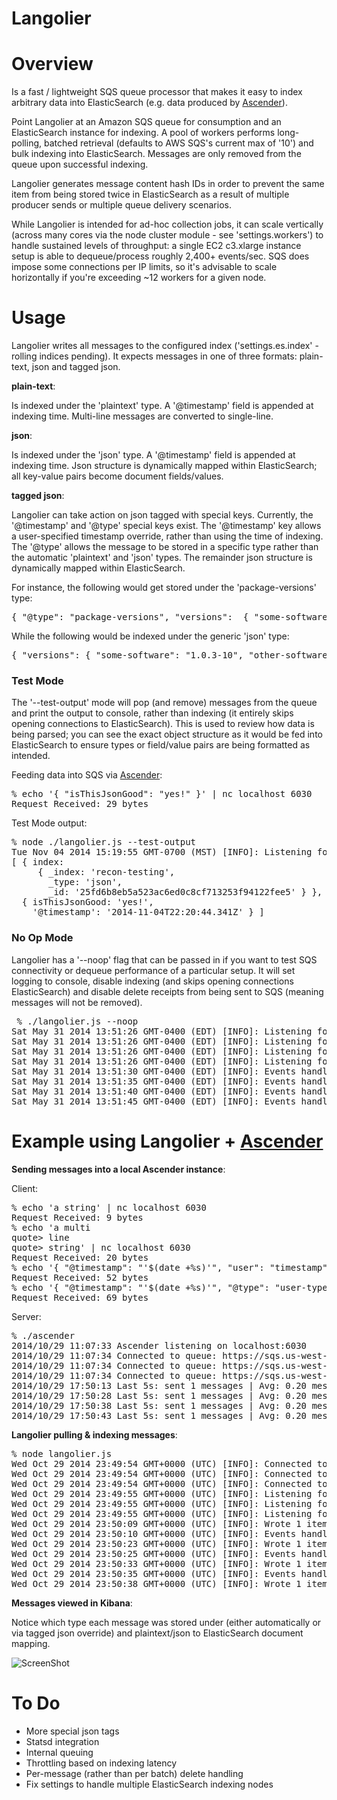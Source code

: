 Langolier
========

# Overview

Is a fast / lightweight SQS queue processor that makes it easy to index arbitrary data into ElasticSearch (e.g. data produced by [Ascender](https://github.com/jamiealquiza/ascender)).

Point Langolier at an Amazon SQS queue for consumption and an ElasticSearch instance for indexing. A pool of workers performs long-polling, batched retrieval (defaults to AWS SQS's current max of '10') and bulk indexing into ElasticSearch. Messages are only removed from the queue upon successful indexing.

Langolier generates message content hash IDs in order to prevent the same item from being stored twice in ElasticSearch as a result of multiple producer sends or multiple queue delivery scenarios.

While Langolier is intended for ad-hoc collection jobs, it can scale vertically (across many cores via the node cluster module - see 'settings.workers') to handle sustained levels of throughput: a single EC2 c3.xlarge instance setup is able to dequeue/process roughly 2,400+ events/sec. SQS does impose some connections per IP limits, so it's advisable to scale horizontally if you're exceeding ~12 workers for a given node.

# Usage

Langolier writes all messages to the configured index ('settings.es.index' - rolling indices pending). It expects messages in one of three formats: plain-text, json and tagged json.

**plain-text**:

Is indexed under the 'plaintext' type. A '@timestamp' field is appended at indexing time. Multi-line messages are converted to single-line.

**json**:

Is indexed under the 'json' type. A '@timestamp' field is appended at indexing time. Json structure is dynamically mapped within ElasticSearch; all key-value pairs become document fields/values.

**tagged json**:

Langolier can take action on json tagged with special keys. Currently, the '@timestamp' and '@type' special keys exist. The '@timestamp' key allows a user-specified timestamp override, rather than using the time of indexing. The '@type' allows the message to be stored in a specific type rather than the automatic 'plaintext' and 'json' types. The remainder json structure is dynamically mapped within ElasticSearch.

For instance, the following would get stored under the 'package-versions' type:
<pre>
{ "@type": "package-versions", "versions":  { "some-software": "1.0.3-10", "other-software": "2.0.1-0" } }
</pre>

While the following would be indexed under the generic 'json' type:
<pre>
{ "versions": { "some-software": "1.0.3-10", "other-software": "2.0.1-0" } }
</pre>

### Test Mode

The '--test-output' mode will pop (and remove) messages from the queue and print the output to console, rather than indexing (it entirely skips opening connections to ElasticSearch). This is used to review how data is being parsed; you can see the exact object structure as it would be fed into ElasticSearch to ensure types or field/value pairs are being formatted as intended.

Feeding data into SQS via [Ascender](https://github.com/jamiealquiza/ascender):
<pre>
% echo '{ "isThisJsonGood": "yes!" }' | nc localhost 6030
Request Received: 29 bytes
</pre>

Test Mode output:
<pre>
% node ./langolier.js --test-output                            
Tue Nov 04 2014 15:19:55 GMT-0700 (MST) [INFO]: Listening for events on ttps://sqs.us-west-2.amazonaws.com/xxx/langolier
[ { index: 
     { _index: 'recon-testing',
       _type: 'json',
       _id: '25fd6b8eb5a523ac6ed0c8cf713253f94122fee5' } },
  { isThisJsonGood: 'yes!',
    '@timestamp': '2014-11-04T22:20:44.341Z' } ]
</pre>


### No Op Mode

Langolier has a '--noop' flag that can be passed in if you want to test SQS connectivity or dequeue performance of a particular setup. It will set logging to console, disable indexing (and skips opening connections ElasticSearch) and disable delete receipts from being sent to SQS (meaning messages will not be removed).

<pre>
 % ./langolier.js --noop
Sat May 31 2014 13:51:26 GMT-0400 (EDT) [INFO]: Listening for events on https://sqs.us-west-2.amazonaws.com/xxx/langolier
Sat May 31 2014 13:51:26 GMT-0400 (EDT) [INFO]: Listening for events on https://sqs.us-west-2.amazonaws.com/xxx/langolier
Sat May 31 2014 13:51:26 GMT-0400 (EDT) [INFO]: Listening for events on https://sqs.us-west-2.amazonaws.com/xxx/langolier
Sat May 31 2014 13:51:26 GMT-0400 (EDT) [INFO]: Listening for events on https://sqs.us-west-2.amazonaws.com/xxx/langolier
Sat May 31 2014 13:51:30 GMT-0400 (EDT) [INFO]: Events handled, last 5s: 240
Sat May 31 2014 13:51:35 GMT-0400 (EDT) [INFO]: Events handled, last 5s: 370
Sat May 31 2014 13:51:40 GMT-0400 (EDT) [INFO]: Events handled, last 5s: 360
Sat May 31 2014 13:51:45 GMT-0400 (EDT) [INFO]: Events handled, last 5s: 360
</pre>

# Example using Langolier + [Ascender](https://github.com/jamiealquiza/ascender)

**Sending messages into a local Ascender instance**:

Client:
<pre>
% echo 'a string' | nc localhost 6030
Request Received: 9 bytes
% echo 'a multi                      
quote> line
quote> string' | nc localhost 6030
Request Received: 20 bytes
% echo '{ "@timestamp": "'$(date +%s)'", "user": "timestamp" }' | nc localhost 6030            
Request Received: 52 bytes
% echo '{ "@timestamp": "'$(date +%s)'", "@type": "user-type", "key": "value" }' | nc localhost 6030
Request Received: 69 bytes
</pre>

Server:
<pre>
% ./ascender
2014/10/29 11:07:33 Ascender listening on localhost:6030
2014/10/29 11:07:34 Connected to queue: https://sqs.us-west-2.amazonaws.com/000/langolier-testing
2014/10/29 11:07:34 Connected to queue: https://sqs.us-west-2.amazonaws.com/000/langolier-testing
2014/10/29 11:07:34 Connected to queue: https://sqs.us-west-2.amazonaws.com/000/langolier-testing
2014/10/29 17:50:13 Last 5s: sent 1 messages | Avg: 0.20 messages/sec. | Send queue length: 0
2014/10/29 17:50:28 Last 5s: sent 1 messages | Avg: 0.20 messages/sec. | Send queue length: 0
2014/10/29 17:50:38 Last 5s: sent 1 messages | Avg: 0.20 messages/sec. | Send queue length: 0
2014/10/29 17:50:43 Last 5s: sent 1 messages | Avg: 0.20 messages/sec. | Send queue length: 0
</pre>

**Langolier pulling & indexing messages**:
<pre>
% node langolier.js 
Wed Oct 29 2014 23:49:54 GMT+0000 (UTC) [INFO]: Connected to ElasticSearch on 10.0.1.10:9200
Wed Oct 29 2014 23:49:54 GMT+0000 (UTC) [INFO]: Connected to ElasticSearch on 10.0.1.10:9200
Wed Oct 29 2014 23:49:54 GMT+0000 (UTC) [INFO]: Connected to ElasticSearch on 10.0.1.10:9200
Wed Oct 29 2014 23:49:55 GMT+0000 (UTC) [INFO]: Listening for events on https://sqs.us-west-2.amazonaws.com/000/langolier-testing
Wed Oct 29 2014 23:49:55 GMT+0000 (UTC) [INFO]: Listening for events on https://sqs.us-west-2.amazonaws.com/000/langolier-testing
Wed Oct 29 2014 23:49:55 GMT+0000 (UTC) [INFO]: Listening for events on https://sqs.us-west-2.amazonaws.com/000/langolier-testing
Wed Oct 29 2014 23:50:09 GMT+0000 (UTC) [INFO]: Wrote 1 item(s) to index 'langolier-testing' in 320ms
Wed Oct 29 2014 23:50:10 GMT+0000 (UTC) [INFO]: Events handled, last 5s: 1
Wed Oct 29 2014 23:50:23 GMT+0000 (UTC) [INFO]: Wrote 1 item(s) to index 'langolier-testing' in 1ms
Wed Oct 29 2014 23:50:25 GMT+0000 (UTC) [INFO]: Events handled, last 5s: 1
Wed Oct 29 2014 23:50:33 GMT+0000 (UTC) [INFO]: Wrote 1 item(s) to index 'langolier-testing' in 6ms
Wed Oct 29 2014 23:50:35 GMT+0000 (UTC) [INFO]: Events handled, last 5s: 1
Wed Oct 29 2014 23:50:38 GMT+0000 (UTC) [INFO]: Wrote 1 item(s) to index 'langolier-testing' in 5ms
</pre>

**Messages viewed in Kibana**:

Notice which type each message was stored under (either automatically or via tagged json override) and plaintext/json to ElasticSearch document mapping.

![ScreenShot](http://us-east.manta.joyent.com/jalquiza/public/github/langolier-testing.png)

# To Do
+ More special json tags
+ Statsd integration
+ Internal queuing
+ Throttling based on indexing latency
+ Per-message (rather than per batch) delete handling
+ Fix settings to handle multiple ElasticSearch indexing nodes
